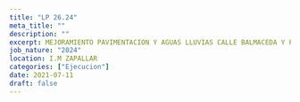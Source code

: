 ```yaml
---
title: "LP 26.24"
meta_title: ""
description: ""
excerpt: MEJORAMIENTO PAVIMENTACION Y AGUAS LLUVIAS CALLE BALMACEDA Y PAPUDO CATAPILCO
job_nature: "2024"
location: I.M ZAPALLAR
categories: ["Ejecucion"]
date: 2021-07-11
draft: false
---
```

